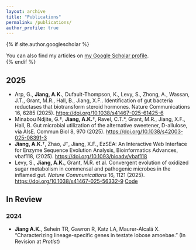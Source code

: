```yaml
---
layout: archive
title: "Publications"
permalink: /publications/
author_profile: true
---
```


{% if site.author.googlescholar %}
  <div class="wordwrap">You can also find my articles on <a href="{{site.author.googlescholar}}">my Google Scholar profile</a>.</div>
{% endif %}

## 2025
+ Arp, G., **Jiang, A.K.**, Dufault-Thompson, K., Levy, S., Zhong, A., Wassan, J.T., Grant, M.R., Hall, B., Jiang, X.F.. Identification of gut bacteria reductases that biotransform steroid hormones. Nature Communications 16, 6285 (2025). https://doi.org/10.1038/s41467-025-61425-6
+ Minabou Ndjite, G.†, **Jiang, A.K.**†, Ravel, C.T.*, Grant, M.R., Jiang, X.F., Hall, B. Gut microbial utilization of the alternative sweetener, D-allulose, via AlsE. Commun Biol 8, 970 (2025). https://doi.org/10.1038/s42003-025-08391-3
+ **Jiang, A.K.**†, Zhao, J†, Jiang, X.F., EzSEA: An Interactive Web Interface for Enzyme Sequence Evolution Analysis, Bioinformatics Advances, vbaf118, (2025). https://doi.org/10.1093/bioadv/vbaf118
+ Levy, S., **Jiang, A.K.**, Grant, M.R. et al. Convergent evolution of oxidized sugar metabolism in commensal and pathogenic microbes in the inflamed gut. *Nature Communications* 16, 1121 (2025). https://doi.org/10.1038/s41467-025-56332-9 [Code](https://github.com/frikinzi/sugar_oxidation_bioinfo)

## In Review
### 2024
+ **Jiang A.K.**, Sehein TR, Gawron R, Katz LA, Maurer-Alcalá X. “Characterizing lineage-specific genes in testate lobose amoebae.” (In Revision at *Protist*)